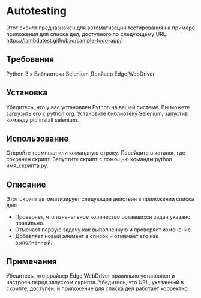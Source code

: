 # Autotesting
Этот скрипт предназначен для автоматизации тестирования на примере приложения для списка дел, доступного по следующему URL: https://lambdatest.github.io/sample-todo-app/.

## Требования
Python 3.x
Библиотека Selenium
Драйвер Edge WebDriver

## Установка
Убедитесь, что у вас установлен Python на вашей системе. Вы можете загрузить его с python.org.
Установите библиотеку Selenium, запустив команду pip install selenium.

## Использование
Откройте терминал или командную строку.
Перейдите в каталог, где сохранен скрипт.
Запустите скрипт с помощью команды python имя_скрипта.py.

## Описание
Этот скрипт автоматизирует следующие действия в приложении списка дел:

- Проверяет, что изначальное количество оставшихся задач указано правильно.
- Отмечает первую задачу как выполненную и проверяет изменение.
- Добавляет новый элемент в список и отмечает его как выполненный.

## Примечания
Убедитесь, что драйвер Edge WebDriver правильно установлен и настроен перед запуском скрипта.
Убедитесь, что URL, указанный в скрипте, доступен, и приложение для списка дел работает корректно.
